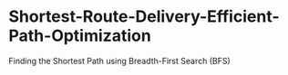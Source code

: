 # Shortest-Route-Delivery-Efficient-Path-Optimization
Finding the Shortest Path using Breadth-First Search (BFS)
